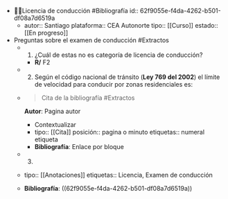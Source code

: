 - 👨‍🏫Licencia de conducción #Bibliografía
  id:: 62f9055e-f4da-4262-b501-df08a7d6519a
	- autor:: Santiago 
	  plataforma:: CEA Autonorte
	  tipo:: [[Curso]]
	  estado:: [[En progreso]]
- Preguntas sobre el examen de conducción #Extractos
	- 1. ¿Cuál de estas no es categoría de licencia de conducción?
		- **R/** F2
	- 2. Según el código nacional de tránsito (**Ley 769 del 2002**) el límite de velocidad para conducir por zonas residenciales es:
	- > Cita de la bibliografía #Extractos
	  
	  **Autor**: Pagina autor
		- Contextualizar
		- tipo:: [[Cita]]
		  posición:: pagina o minuto
		  etiquetas:: numeral etiqueta
		- **Bibliografía**: Enlace por bloque
	- 3.
	- tipo:: [[Anotaciones]]
	  etiquetas:: Licencia, Examen de conducción
	- **Bibliografía**: ((62f9055e-f4da-4262-b501-df08a7d6519a))